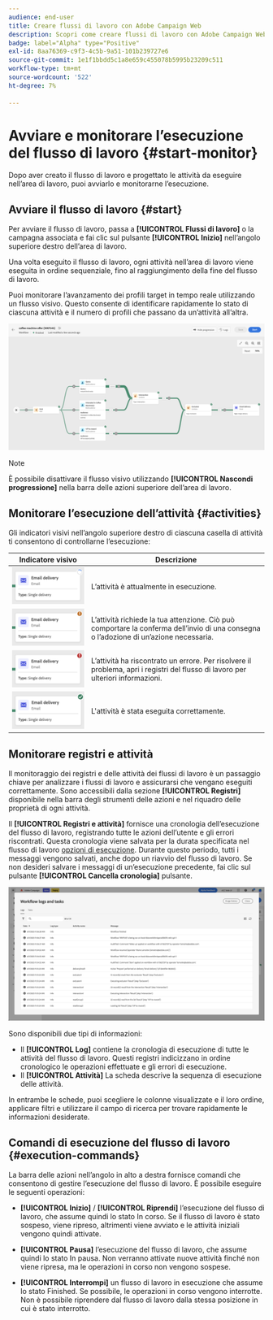 ```yaml
---
audience: end-user
title: Creare flussi di lavoro con Adobe Campaign Web
description: Scopri come creare flussi di lavoro con Adobe Campaign Web
badge: label="Alpha" type="Positive"
exl-id: 8aa76369-c9f3-4c5b-9a51-101b239727e6
source-git-commit: 1e1f1bbdd5c1a8e659c455078b5995b23209c511
workflow-type: tm+mt
source-wordcount: '522'
ht-degree: 7%

---
```


# Avviare e monitorare l’esecuzione del flusso di lavoro {#start-monitor}

Dopo aver creato il flusso di lavoro e progettato le attività da eseguire nell’area di lavoro, puoi avviarlo e monitorarne l’esecuzione.

## Avviare il flusso di lavoro {#start}

Per avviare il flusso di lavoro, passa a **[!UICONTROL Flussi di lavoro]** o la campagna associata e fai clic sul pulsante **[!UICONTROL Inizio]** nell’angolo superiore destro dell’area di lavoro.

Una volta eseguito il flusso di lavoro, ogni attività nell’area di lavoro viene eseguita in ordine sequenziale, fino al raggiungimento della fine del flusso di lavoro.

Puoi monitorare l’avanzamento dei profili target in tempo reale utilizzando un flusso visivo. Questo consente di identificare rapidamente lo stato di ciascuna attività e il numero di profili che passano da un’attività all’altra.

![](assets/workflow-execution.png)

>[!NOTE]
>
>È possibile disattivare il flusso visivo utilizzando **[!UICONTROL Nascondi progressione]** nella barra delle azioni superiore dell’area di lavoro.

## Monitorare l’esecuzione dell’attività {#activities}

Gli indicatori visivi nell’angolo superiore destro di ciascuna casella di attività ti consentono di controllarne l’esecuzione:

| Indicatore visivo | Descrizione |
|-----|------------|
| ![](assets/activity-status-pending.png) | L’attività è attualmente in esecuzione. |
| ![](assets/activity-status-orange.png) | L’attività richiede la tua attenzione. Ciò può comportare la conferma dell’invio di una consegna o l’adozione di un’azione necessaria. |
| ![](assets/activity-status-red.png) | L’attività ha riscontrato un errore. Per risolvere il problema, apri i registri del flusso di lavoro per ulteriori informazioni. |
| ![](assets/activity-status-green.png) | L&#39;attività è stata eseguita correttamente. |

## Monitorare registri e attività

Il monitoraggio dei registri e delle attività dei flussi di lavoro è un passaggio chiave per analizzare i flussi di lavoro e assicurarsi che vengano eseguiti correttamente. Sono accessibili dalla sezione **[!UICONTROL Registri]** disponibile nella barra degli strumenti delle azioni e nel riquadro delle proprietà di ogni attività.

Il **[!UICONTROL Registri e attività]** fornisce una cronologia dell’esecuzione del flusso di lavoro, registrando tutte le azioni dell’utente e gli errori riscontrati. Questa cronologia viene salvata per la durata specificata nel flusso di lavoro [opzioni di esecuzione](workflow-settings.md). Durante questo periodo, tutti i messaggi vengono salvati, anche dopo un riavvio del flusso di lavoro. Se non desideri salvare i messaggi di un’esecuzione precedente, fai clic sul pulsante **[!UICONTROL Cancella cronologia]** pulsante.

![](assets/workflow-logs.png)

Sono disponibili due tipi di informazioni:

* Il **[!UICONTROL Log]** contiene la cronologia di esecuzione di tutte le attività del flusso di lavoro. Questi registri indicizzano in ordine cronologico le operazioni effettuate e gli errori di esecuzione.
* Il **[!UICONTROL Attività]** La scheda descrive la sequenza di esecuzione delle attività.

In entrambe le schede, puoi scegliere le colonne visualizzate e il loro ordine, applicare filtri e utilizzare il campo di ricerca per trovare rapidamente le informazioni desiderate.

## Comandi di esecuzione del flusso di lavoro {#execution-commands}

La barra delle azioni nell’angolo in alto a destra fornisce comandi che consentono di gestire l’esecuzione del flusso di lavoro. È possibile eseguire le seguenti operazioni:

* **[!UICONTROL Inizio]** / **[!UICONTROL Riprendi]** l’esecuzione del flusso di lavoro, che assume quindi lo stato In corso. Se il flusso di lavoro è stato sospeso, viene ripreso, altrimenti viene avviato e le attività iniziali vengono quindi attivate.

* **[!UICONTROL Pausa]** l’esecuzione del flusso di lavoro, che assume quindi lo stato In pausa. Non verranno attivate nuove attività finché non viene ripresa, ma le operazioni in corso non vengono sospese.

* **[!UICONTROL Interrompi]** un flusso di lavoro in esecuzione che assume lo stato Finished. Se possibile, le operazioni in corso vengono interrotte. Non è possibile riprendere dal flusso di lavoro dalla stessa posizione in cui è stato interrotto.
